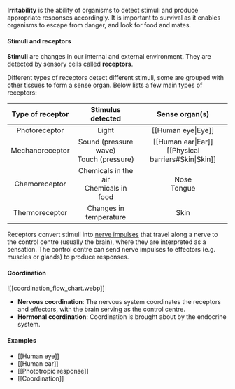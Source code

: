 **Irritability** is the ability of organisms to detect stimuli and produce appropriate responses accordingly. It is important to survival as it enables organisms to escape from danger, and look for food and mates.

#### Stimuli and receptors
**Stimuli** are changes in our internal and external environment. They are detected by sensory cells called **receptors**.

Different types of receptors detect different stimuli, some are grouped with other tissues to form a sense organ. Below lists a few main types of receptors:

| Type of receptor |             Stimulus detected             |                     Sense organ(s)                     |
| :--------------: | :---------------------------------------: | :----------------------------------------------------: |
|  Photoreceptor   |                   Light                   |                   [[Human eye\|Eye]]                   |
| Mechanoreceptor  | Sound (pressure wave)<br>Touch (pressure) | [[Human ear\|Ear]]<br>[[Physical barriers#Skin\|Skin]] |
|  Chemoreceptor   | Chemicals in the air<br>Chemicals in food |                     Nose<br>Tongue                     |
|  Thermoreceptor  |          Changes in temperature           |                          Skin                          |

Receptors convert stimuli into <u>nerve impulses</u> that travel along a nerve to the control centre (usually the brain), where they are interpreted as a sensation. The control centre can send nerve impulses to effectors (e.g. muscles or glands) to produce responses.

#### Coordination
![[coordination_flow_chart.webp]]
- **Nervous coordination**: The nervous system coordinates the receptors and effectors, with the brain serving as the control centre.
- **Hormonal coordination**: Coordination is brought about by the endocrine system.

#### Examples
- [[Human eye]]
- [[Human ear]]
- [[Phototropic response]]
- [[Coordination]]